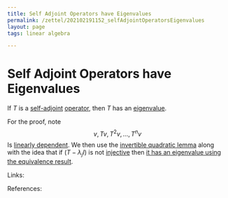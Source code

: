 ```yaml
---
title: Self Adjoint Operators have Eigenvalues
permalink: /zettel/202102191152_selfAdjointOperatorsEigenvalues
layout: page
tags: linear algebra

---
```

# Self Adjoint Operators have Eigenvalues

If $T$ is a [self-adjoint](202102162040_selfAdjointOperator) [operator](202102082104_operatorDefinition), then $T$ has an
[eigenvalue](202102120912_eigenvalueDefinition).

For the proof, note
$$
v, Tv, T^2 v, \ldots, T^n v
$$
Is [linearly dependent](202102062038_linearlyDependentDefinition). We then use the [invertible quadratic lemma](202102191145_invertibleQuadraticLemma) 
along with the idea that if $(T - \lambda_j I)$ is not [injective](202102071749_injectiveDefinition) then [it has an eigenvalue using the equivalence result](202102120920_equivalencesEigenvalue). 

Links: 

References: 

